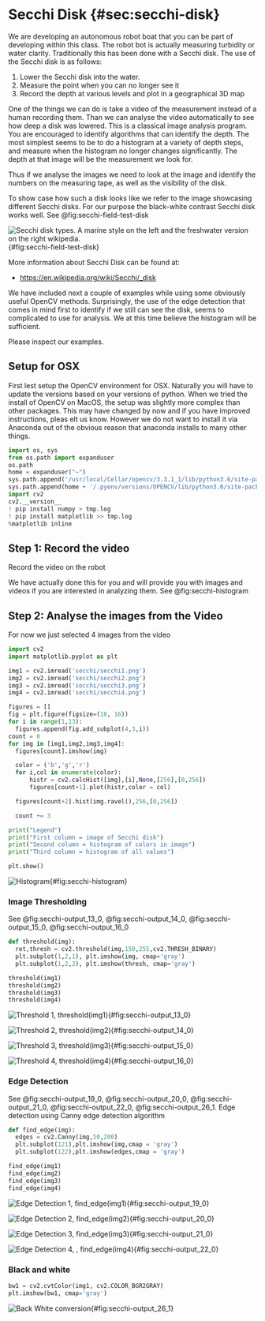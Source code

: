 # Secchi Disk {#sec:secchi-disk}

We are developing an autonomous robot boat that you can be part of
developing within this class. The robot bot is actually measuring
turbidity or water clarity. Traditionally this has been done with a
Secchi disk. The use of the Secchi disk is as follows:

1. Lower the Secchi disk into the water.
2. Measure the point when you can no longer see it
3. Record the depth at various levels and plot in a geographical 3D
   map

One of the things we can do is take a video of the measurement instead
of a human recording them. Than we can analyse the video automatically
to see how deep a disk was lowered. This is a classical image analysis
program. You are encouraged to identify algorithms that can identify
the depth. The most simplest seems to be to do a histogram at a
variety of depth steps, and measure when the histogram no longer
changes significantly. The depth at that image will be the measurement
we look for.

Thus if we analyse the images we need to look at the image and
identify the numbers on the measuring tape, as well as the visibility
of the disk.

To show case how such a disk looks like we refer to the image
showcasing different Secchi disks. For our purpose the black-white
contrast Secchi disk works well. See @fig:secchi-field-test-disk


![Secchi disk types. A marine style on the left and the freshwater version on the right wikipedia.](images/secchi-field-test/disk.png){#fig:secchi-field-test-disk}

More information about Secchi Disk can be found at:

* <https://en.wikipedia.org/wiki/Secchi/_disk>

We have included next a couple of examples while using some obviously
useful OpenCV methods. Surprisingly, the use of the edge detection
that comes in mind first to identify if we still can see the disk,
seems to complicated to use for analysis. We at this time believe the
histogram will be sufficient.

Please inspect our examples.


## Setup for OSX

First lest setup the OpenCV environment for OSX. Naturally you will
have to update the versions based on your versions of python. When we
tried the install of OpenCV on MacOS, the setup was slightly more
complex than other packages. This may have changed by now and if you
have improved instructions, pleas elt us know. However we do not want
to install it via Anaconda out of the obvious reason that anaconda
installs to many other things.

```python
import os, sys
from os.path import expanduser
os.path
home = expanduser("~")
sys.path.append('/usr/local/Cellar/opencv/3.3.1_1/lib/python3.6/site-packages/')
sys.path.append(home + '/.pyenv/versions/OPENCV/lib/python3.6/site-packages/')
import cv2
cv2.__version__
! pip install numpy > tmp.log
! pip install matplotlib >> tmp.log
%matplotlib inline
```

## Step 1: Record the video

Record the video on the robot

We have actually done this for you and will provide you with images
and videos if you are interested in analyzing them. See @fig:secchi-histogram

## Step 2: Analyse the images from the Video

For now we just selected 4 images from the video

```python
import cv2
import matplotlib.pyplot as plt

img1 = cv2.imread('secchi/secchi1.png')
img2 = cv2.imread('secchi/secchi2.png')
img3 = cv2.imread('secchi/secchi3.png')
img4 = cv2.imread('secchi/secchi4.png')

figures = []
fig = plt.figure(figsize=(18, 16))
for i in range(1,13):
  figures.append(fig.add_subplot(4,3,i))
count = 0
for img in [img1,img2,img3,img4]:
  figures[count].imshow(img)

  color = ('b','g','r')
  for i,col in enumerate(color):
      histr = cv2.calcHist([img],[i],None,[256],[0,256])
      figures[count+1].plot(histr,color = col)

  figures[count+2].hist(img.ravel(),256,[0,256])

  count += 3

print("Legend")
print("First column = image of Secchi disk")
print("Second column = histogram of colors in image")
print("Third column = histogram of all values")

plt.show()
```

![Histogram](images/secchi/output_9_1.png){#fig:secchi-histogram}


### Image Thresholding

See @fig:secchi-output_13_0, @fig:secchi-output_14_0, @fig:secchi-output_15_0, @fig:secchi-output_16_0

```python
def threshold(img):
  ret,thresh = cv2.threshold(img,150,255,cv2.THRESH_BINARY)
  plt.subplot(1,2,1), plt.imshow(img, cmap='gray')
  plt.subplot(1,2,2), plt.imshow(thresh, cmap='gray')

threshold(img1)
threshold(img2)
threshold(img3)
threshold(img4)
```

![Threshold 1, `threshold(img1)`](images/secchi/output_13_0.png){#fig:secchi-output_13_0}

![Threshold 2, `threshold(img2)`](images/secchi/output_14_0.png){#fig:secchi-output_14_0}

![Threshold 3, `threshold(img3)`](images/secchi/output_15_0.png){#fig:secchi-output_15_0}

![Threshold 4, `threshold(img4)`](images/secchi/output_16_0.png){#fig:secchi-output_16_0}

### Edge Detection

See @fig:secchi-output_19_0, 
@fig:secchi-output_20_0, 
@fig:secchi-output_21_0, 
@fig:secchi-output_22_0, 
@fig:secchi-output_26_1. 
Edge detection using Canny edge detection algorithm

```python
def find_edge(img):
  edges = cv2.Canny(img,50,200)
  plt.subplot(121),plt.imshow(img,cmap = 'gray')
  plt.subplot(122),plt.imshow(edges,cmap = 'gray')

find_edge(img1)
find_edge(img2)
find_edge(img3)
find_edge(img4)
```


![Edge Detection 1, `find_edge(img1)`](images/secchi/output_19_0.png){#fig:secchi-output_19_0}

![Edge Detection 2, `find_edge(img2)`](images/secchi/output_20_0.png){#fig:secchi-output_20_0}

![Edge Detection 3, `find_edge(img3)`](images/secchi/output_21_0.png){#fig:secchi-output_21_0}

![Edge Detection 4, , `find_edge(img4)`](images/secchi/output_22_0.png){#fig:secchi-output_22_0}

### Black and white

```python
bw1 = cv2.cvtColor(img1, cv2.COLOR_BGR2GRAY)
plt.imshow(bw1, cmap='gray')
```

![Back White conversion](images/secchi/output_26_1.png){#fig:secchi-output_26_1}

